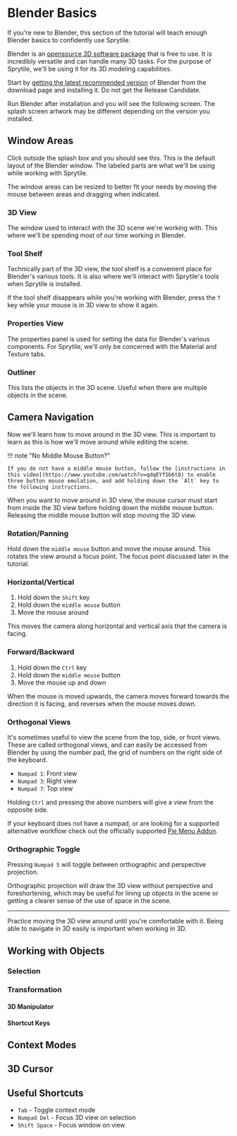 # Blender Basics

If you're new to Blender, this section of the tutorial will teach enough Blender basics to confidently use Sprytile.

Blender is an [opensource 3D software package](https://www.blender.org/) that is free to use. It is incredibly versatile and can handle many 3D tasks. For the purpose of Sprytile, we'll be using it for its 3D modeling capabilities.

Start by [getting the latest recommended version](https://www.blender.org/download/) of Blender from the download page and installing it. Do not get the Release Candidate.

Run Blender after installation and you will see the following screen. The splash screen artwork may be different depending on the version you installed.

## Window Areas

Click outside the splash box and you should see this. This is the default layout of the Blender window. The labeled parts are what we'll be using while working with Sprytile.

The window areas can be resized to better fit your needs by moving the mouse between areas and dragging when indicated. 

### 3D View

The window used to interact with the 3D scene we're working with. This where we'll be spending most of our time working in Blender.

### Tool Shelf

Technically part of the 3D view, the tool shelf is a convenient place for Blender's various tools. It is also where we'll interact with Sprytile's tools when Sprytile is installed.

If the tool shelf disappears while you're working with Blender, press the `T` key while your mouse is in 3D view to show it again.

### Properties View

The properties panel is used for setting the data for Blender's various components. For Sprytile, we'll only be concerned with the Material and Texture tabs.

### Outliner

This lists the objects in the 3D scene. Useful when there are multiple objects in the scene.

## Camera Navigation

Now we'll learn how to move around in the 3D view. This is important to learn as this is how we'll move around while editing the scene.

!!! note "No Middle Mouse Button?"

	If you do not have a middle mouse button, follow the [instructions in this video](https://www.youtube.com/watch?v=qdqEYfSb6t8) to enable three button mouse emulation, and add holding down the `Alt` key to the following instructions.

When you want to move around in 3D view, the mouse cursor must start from inside the 3D view before holding down the middle mouse button. Releasing the middle mouse button will stop moving the 3D view.

### Rotation/Panning

Hold down the `middle mouse` button and move the mouse around. This rotates the view around a focus point. The focus point discussed later in the tutorial.

### Horizontal/Vertical

1. Hold down the `Shift` key
2. Hold down the `middle mouse` button
3. Move the mouse around

This moves the camera along horizontal and vertical axis that the camera is facing.

### Forward/Backward

1. Hold down the `Ctrl` key
2. Hold down the `middle mouse` button
3. Move the mouse up and down

When the mouse is moved upwards, the camera moves forward towards the direction it is facing, and reverses when the mouse moves down.

### Orthogonal Views

It's sometimes useful to view the scene from the top, side, or front views. These are called orthogonal views, and can easily be accessed from Blender by using the number pad, the grid of numbers on the right side of the keyboard.

* `Numpad 1`: Front view
* `Numpad 3`: Right view
* `Numpad 7`: Top view

Holding `Ctrl` and pressing the above numbers will give a view from the opposite side.

If your keyboard does not have a numpad, or are looking for a supported alternative workflow check out the officially supported [Pie Menu Addon](https://www.youtube.com/watch?v=ioYWPmnhNtY).

### Orthographic Toggle

Pressing `Numpad 5` will toggle between orthographic and perspective projection.

Orthographic projection will draw the 3D view without perspective and foreshortening, which may be useful for lining up objects in the scene or getting a clearer sense of the use of space in the scene.

---

Practice moving the 3D view around until you're comfortable with it. Being able to navigate in 3D easily is important when working in 3D.

## Working with Objects

### Selection

### Transformation

#### 3D Manipulator

#### Shortcut Keys

## Context Modes

## 3D Cursor

## Useful Shortcuts

* `Tab` - Toggle context mode
* `Numpad Del` - Focus 3D view on selection
* `Shift Space` - Focus window on view